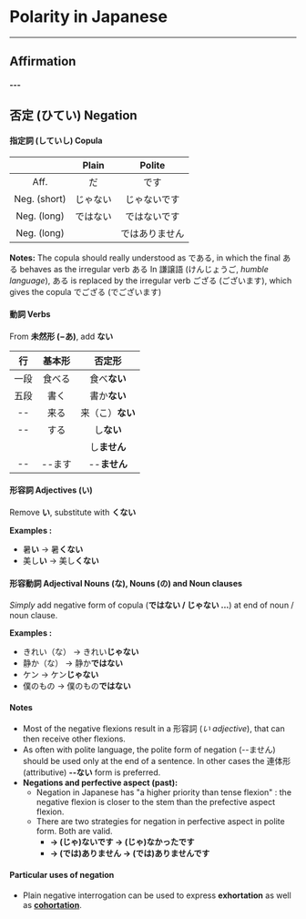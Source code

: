 # Polarity in Japanese
***


## Affirmation
#### ---



## 否定 (ひてい) Negation
#### 指定詞 (していし) Copula

|            |  Plain   |   Polite    |
|:----------:|:--------:|:-----------:|
|    Aff.    |    だ    |     です     |
|Neg. (short)| じゃない  | じゃないです  |
|Neg. (long) | ではない  | ではないです  |
|Neg. (long) |          |ではありません |

**Notes:** The copula should really understood as である, in which the final ある behaves as the irregular verb ある
In 謙譲語 (けんじょうご, *humble language*), ある is replaced by the irregular verb ござる (ございます), which gives the copula でござる (でございます)


#### 動詞 Verbs 
From __未然形 (−あ)__, add **ない**

| 行 | 基本形  |     否定形      | 
|:--:|:-----:|:---------------:|
|一段 | 食べる |   食べ**ない**   |
|五段 |  書く  |   書か**ない**   |
| -- |  来る  |  来（こ）**ない** |
| -- |  する  |    し**ない**    |
|    |       |    し**ません**   |
| -- | --ます |   --**ません**   |

#### 形容詞 Adjectives (い)
Remove **い**, substitute with **くない**

__Examples :__
* 暑**い** → 暑**くない**
* 美し**い** → 美し**くない**


#### 形容動詞 Adjectival Nouns (な),  Nouns (の) and Noun clauses 
*Simply* add negative form of copula (**ではない / じゃない ...**) at end of noun / noun clause.

__Examples :__
* きれい（な） → きれい**じゃない**
* 静か（な） → 静か**ではない**
* ケン → ケン**じゃない**
* 僕のもの → 僕のもの**ではない**


#### Notes
* Most of the negative flexions result in a 形容詞 (*い adjective*), that can then receive other flexions.
* As often with polite language, the polite form of negation (--ません) should be used only at the end of a sentence.  In other cases the 連体形 (attributive) **--ない**  form is preferred.
* **Negations and perfective aspect (past):**
    * Negation in Japanese has "a higher priority than tense flexion" : the negative flexion is closer to the stem than the prefective aspect flexion. 
    * There are two strategies for negation in perfective aspect in polite form.  Both are valid.
        * **→ (じゃ)ないです → (じゃ)なかったです**
        * **→ (では)ありません → (では)ありませんです** 


#### Particular uses of negation
* Plain negative interrogation can be used to express **exhortation** as well as [**cohortation**][Modalities - Cohortation].


[Modalities - Cohortation]: JP-Modalities.md#(#(Co)hortative)
